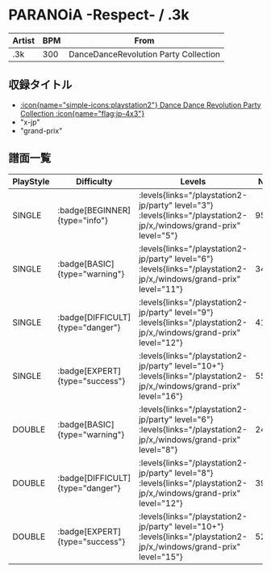 # PARANOiA -Respect- / .3k

|Artist|BPM|From|
|------|---|----|
|.3k|300|DanceDanceRevolution Party Collection|

## 収録タイトル

- [:icon{name="simple-icons:playstation2"} Dance Dance Revolution Party Collection :icon{name="flag:jp-4x3"}](/playstation2-jp/party)
- "x-jp"
- "grand-prix"

## 譜面一覧

|PlayStyle|Difficulty|Levels|Notes|Movie|
|---------|----------|------|-----|-----|
|SINGLE| :badge[BEGINNER]{type="info"}| :levels{links="/playstation2-jp/party" level="3"} :levels{links="/playstation2-jp/x,/windows/grand-prix" level="5"}|95/0||
|SINGLE| :badge[BASIC]{type="warning"}| :levels{links="/playstation2-jp/party" level="6"} :levels{links="/playstation2-jp/x,/windows/grand-prix" level="11"}|345/10||
|SINGLE| :badge[DIFFICULT]{type="danger"}| :levels{links="/playstation2-jp/party" level="9"} :levels{links="/playstation2-jp/x,/windows/grand-prix" level="12"}|413/26||
|SINGLE| :badge[EXPERT]{type="success"}| :levels{links="/playstation2-jp/party" level="10+"} :levels{links="/playstation2-jp/x,/windows/grand-prix" level="16"}|555/18||
|DOUBLE| :badge[BASIC]{type="warning"}| :levels{links="/playstation2-jp/party" level="6"} :levels{links="/playstation2-jp/x,/windows/grand-prix" level="8"}|247/0||
|DOUBLE| :badge[DIFFICULT]{type="danger"}| :levels{links="/playstation2-jp/party" level="8"} :levels{links="/playstation2-jp/x,/windows/grand-prix" level="12"}|396/13||
|DOUBLE| :badge[EXPERT]{type="success"}| :levels{links="/playstation2-jp/party" level="10+"} :levels{links="/playstation2-jp/x,/windows/grand-prix" level="15"}|524/13||
